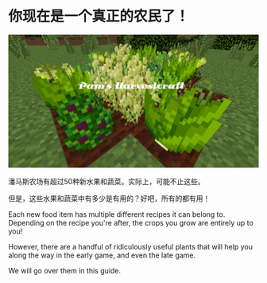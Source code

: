 # 你现在是一个真正的农民了！

![由我制作的整合包logo](modpacklogo.png)

潘马斯农场有超过50种新水果和蔬菜。实际上，可能不止这些。

但是，这些水果和蔬菜中有多少是有用的？好吧，所有的都有用！

Each new food item has multiple different recipes it can belong to. Depending on the recipe you're after, the crops you grow are entirely up to you!

However, there are a handful of ridiculously useful plants that will help you along the way in the early game, and even the late game.

We will go over them in this guide.
